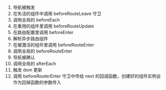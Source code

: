 1. 导航被触发
2. 在失活的组件中调用 beforeRouteLeave 守卫
3. 调用全局的 beforeEach
4. 在重用的组件里调用 beforeRouteUpdate
5. 在路由配置里调用 beforeEnter
6. 解析异步路由组件
7. 在被激活的组件里调用 beforeRouteEnter
8. 调用全局的 beforeRouteEnter
9. 导航被确认
10. 调用全局的 afterEach
11. 触发 dom 更新
12. 调用 beforeRouterEnter 守卫中传给 next 的回调函数，创建好的组件实例会作为回掉函数的参数传入
